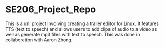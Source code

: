 # SE206_Project_Repo

This is a uni project involving creating a trailer editor for Linux. It features TTS (text to speech) and allows users to add clips of audio to a video as well as generate mp3 files with text to speech. This was done in collaboration with Aaron Zhong.
